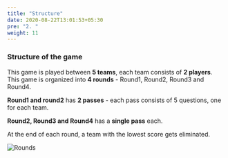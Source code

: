 ```yaml
---
title: "Structure"
date: 2020-08-22T13:01:53+05:30
pre: "2. "
weight: 11
---
```


### Structure of the game

This game is played between **5 teams**, each team consists of **2 players**. This game is organized into **4 rounds** - Round1, Round2, Round3 and Round4.

**Round1 and round2** has **2 passes** - each pass consists of 5 questions, one for each team. 

**Round2, Round3 and Round4** has a **single pass** each. 

At the end of each round, a team with the lowest score gets eliminated.  

![Rounds](/images/rounds.png?width=700px)